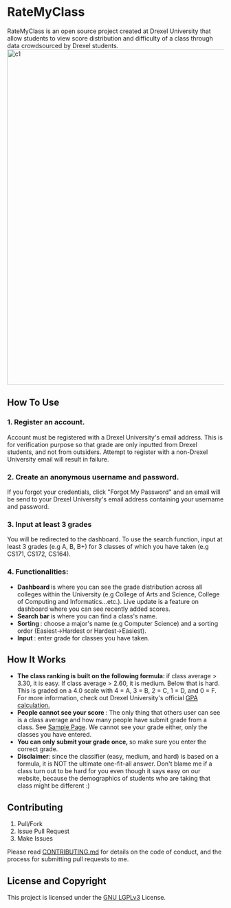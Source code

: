 # RateMyClass
RateMyClass is an open source project created at Drexel University that allow students to view score distribution and difficulty of a class through data crowdsourced by Drexel students. 
<img width="780" alt="c1" src="https://cloud.githubusercontent.com/assets/22923895/26280708/1f223808-3dad-11e7-94aa-dfd8720d68a1.PNG">


## How To Use
### 1. Register an account.
Account must be registered with a Drexel University's email address. This is for verification purpose so that grade are only inputted from Drexel students, and not from outsiders. Attempt to register with a non-Drexel University email will result in failure.
### 2. Create an anonymous username and password.
If you forgot your credentials, click "Forgot My Password" and an email will be send to your Drexel University's email address containing your username and password.
### 3. Input at least 3 grades
You will be redirected to the dashboard. To use the search function, input at least 3 grades (e.g A, B, B+) for 3 classes of which you have taken (e.g CS171, CS172, CS164).
### 4. Functionalities:
  - <b> Dashboard </b> is where you can see the grade distribution across all colleges within the University (e.g College of Arts and Science, College of Computing and Informatics...etc.). Live update is a feature on dashboard where you can see recently added scores. 
  - <b> Search bar </b> is where you can find a class's name. 
  - <b> Sorting </b>: choose a major's name (e.g Computer Science) and a sorting order (Easiest->Hardest or Hardest->Easiest).
  - <b> Input </b>: enter grade for classes you have taken.  

## How It Works
- <b> The class ranking is built on the following formula: </b> if class average > 3.30, it is easy. If class average > 2.60, it is medium. Below that is hard. This is graded on a 4.0 scale with 4 = A, 3 = B, 2 = C, 1 = D, and 0 = F. For more information, check out Drexel University's official [GPA calculation.](http://drexel.edu/drexelcentral/transcripts/grades/gpa-calculation/)
- <b> People cannot see your score </b>: The only thing that others user can see is a class average and how many people have submit grade from a class. See [Sample Page](https://www.ratemyclass.org/terms/samplepage.html). We cannot see your grade either, only the classes you have entered. 
- <b> You can only submit your grade once, </b> so make sure you enter the correct grade. 
- <b>Disclaimer</b>: since the classifier (easy, medium, and hard) is based on a formula, it is NOT the ultimate one-fit-all answer. Don't blame me if a class turn out to be hard for you even though it says easy on our website, because the demographics of students who are taking that class might be different :)


## Contributing
1. Pull/Fork
2. Issue Pull Request
3. Make Issues

Please read [CONTRIBUTING.md](CONTRIBUTING.md) for details on the code of conduct, and the process for submitting pull requests to me.

## License and Copyright
This project is licensed under the [GNU LGPLv3](LICENSE) License.
